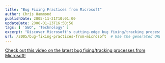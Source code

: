 ```yaml
---
title: "Bug Fixing Practices from Microsoft"
author: Chris Hammond
publishDate: 2005-11-21T10:01:00
updateDate: 2008-01-23T16:50:58
tags: [ 'SEO', 'Technology' ]
excerpt: "Discover Microsoft's cutting-edge bug fixing/tracking processes in this informative video! Stay updated on the latest industry practices."
url: /2005/bug-fixing-practices-from-microsoft  # Use the generated URL with year
---
```

<P><A href="https://www.codeproject.com/redir.asp?id=1364">Check out this video on the latest bug fixing/tracking processes from Microsoft!</A></P> <P>&nbsp;</P>

